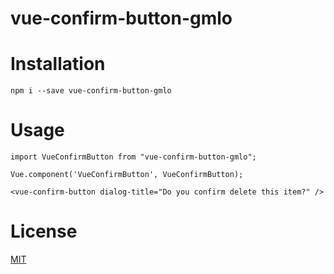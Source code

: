 # vue-confirm-button-gmlo

# Installation 
```
npm i --save vue-confirm-button-gmlo
```

# Usage 
```
import VueConfirmButton from "vue-confirm-button-gmlo";

Vue.component('VueConfirmButton', VueConfirmButton);
```

```
<vue-confirm-button dialog-title="Do you confirm delete this item?" />
```


# License
[MIT](https://github.com/sagalbot/vue-select/blob/master/LICENSE.md)